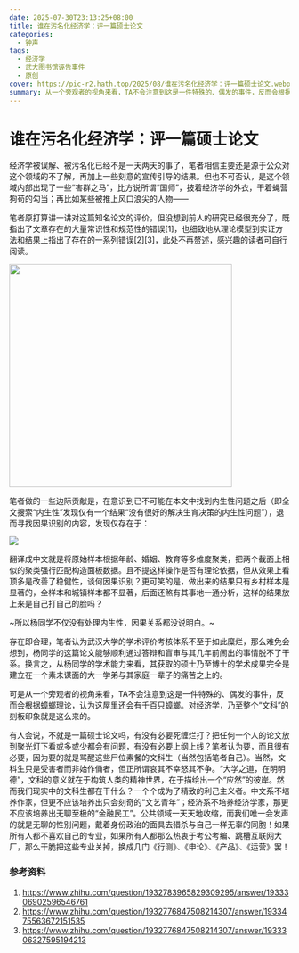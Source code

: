```yaml
---
date: 2025-07-30T23:13:25+08:00
title: 谁在污名化经济学：评一篇硕士论文
categories: 
  - 钟声
tags:
  - 经济学
  - 武大图书馆诬告事件
  - 原创
cover: https://pic-r2.hath.top/2025/08/谁在污名化经济学：评一篇硕士论文.webp
summary: 从一个旁观者的视角来看，TA不会注意到这是一件特殊的、偶发的事件，反而会根据蟑螂理论，认为这屋里还会有千百只蟑螂。对经济学，乃至整个“文科”的刻板印象就是这么来的。
---
```


# 谁在污名化经济学：评一篇硕士论文

经济学被误解、被污名化已经不是一天两天的事了，笔者相信主要还是源于公众对这个领域的不了解，再加上一些刻意的宣传引导的结果。但也不可否认，是这个领域内部出现了一些“害群之马”，比方说所谓“国师”，披着经济学的外衣，干着蝇营狗苟的勾当；再比如某些被推上风口浪尖的人物——

笔者原打算讲一讲对这篇知名论文的评价，但没想到前人的研究已经很充分了，既指出了文章存在的大量常识性和规范性的错误[1]，也细致地从理论模型到实证方法和结果上指出了存在的一系列错误[2][3]，此处不再赘述，感兴趣的读者可自行阅读。

<img src="https://pic-r2.hath.top/2025/07/684893ea90c6ccb643ea111f0eae6b01.webp" style="width: min(400px, 100%)"/>

笔者做的一些边际贡献是，在意识到已不可能在本文中找到内生性问题之后（即全文搜索“内生性”发现仅有一个结果“没有很好的解决生育决策的内生性问题”），退而寻找因果识别的内容，发现仅存在于：

<img src="https://pic-r2.hath.top/2025/07/db4033199fa344465290b52b167b0a36.webp"/>

翻译成中文就是将原始样本根据年龄、婚姻、教育等多维度聚类，把两个截面上相似的聚类强行匹配构造面板数据。且不提这样操作是否有理论依据，但从效果上看顶多是改善了稳健性，谈何因果识别？更可笑的是，做出来的结果只有乡村样本是显著的，全样本和城镇样本都不显著，后面还煞有其事地一通分析，这样的结果放上来是自己打自己的脸吗？

~所以杨同学不仅没有处理内生性，因果关系都没说明白。~

存在即合理，笔者认为武汉大学的学术评价考核体系不至于如此糜烂，那么难免会想到，杨同学的这篇论文能够顺利通过答辩和盲审与其几年前闹出的事情脱不了干系。换言之，从杨同学的学术能力来看，其获取的硕士乃至博士的学术成果完全是建立在一个素未谋面的大一学弟与其家庭一辈子的痛苦之上的。

可是从一个旁观者的视角来看，TA不会注意到这是一件特殊的、偶发的事件，反而会根据蟑螂理论，认为这屋里还会有千百只蟑螂。对经济学，乃至整个“文科”的刻板印象就是这么来的。

有人会说，不就是一篇硕士论文吗，有没有必要死缠烂打？把任何一个人的论文放到聚光灯下看或多或少都会有问题，有没有必要上纲上线？笔者认为要，而且很有必要，因为要的就是骂醒这些尸位素餐的文科生（当然包括笔者自己）。当然，文科生只是受害者而非始作俑者，但正所谓哀其不幸怒其不争。“大学之道，在明明德”，文科的意义就在于构筑人类的精神世界，在于描绘出一个“应然”的彼岸。然而我们现实中的文科生都在干什么？一个个成为了精致的利己主义者。中文系不培养作家，但更不应该培养出只会刻奇的“文艺青年”；经济系不培养经济学家，那更不应该培养出无聊至极的“金融民工”。公共领域一天天地收缩，而我们唯一会发声的就是无聊的性别问题，戴着身份政治的面具去猎杀与自己一样无辜的同胞！如果所有人都不喜欢自己的专业，如果所有人都那么热衷于考公考编、跳槽互联网大厂，那么干脆把这些专业关掉，换成几门《行测》、《申论》、《产品》、《运营》罢！

### 参考资料
1. https://www.zhihu.com/question/1932783965829309295/answer/1933306902596546761
2. https://www.zhihu.com/question/1932776847508214307/answer/1933475563672151535
3. https://www.zhihu.com/question/1932776847508214307/answer/1933306327595194213